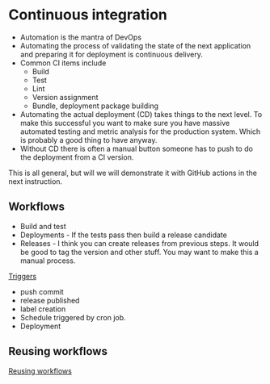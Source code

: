 # Continuous integration

- Automation is the mantra of DevOps
- Automating the process of validating the state of the next application and preparing it for deployment is continuous delivery.
- Common CI items include
  - Build
  - Test
  - Lint
  - Version assignment
  - Bundle, deployment package building
- Automating the actual deployment (CD) takes things to the next level. To make this successful you want to make sure you have massive automated testing and metric analysis for the production system. Which is probably a good thing to have anyway.
- Without CD there is often a manual button someone has to push to do the deployment from a CI version.

This is all general, but will we will demonstrate it with GitHub actions in the next instruction.

## Workflows

- Build and test
- Deployments - If the tests pass then build a release candidate
- Releases - I think you can create releases from previous steps. It would be good to tag the version and other stuff. You may want to make this a manual process.

[Triggers](https://docs.github.com/en/actions/using-workflows/events-that-trigger-workflows)

- push commit
- release published
- label creation
- Schedule triggered by cron job.
- Deployment

## Reusing workflows

[Reusing workflows](https://docs.github.com/en/actions/using-workflows/reusing-workflows)
